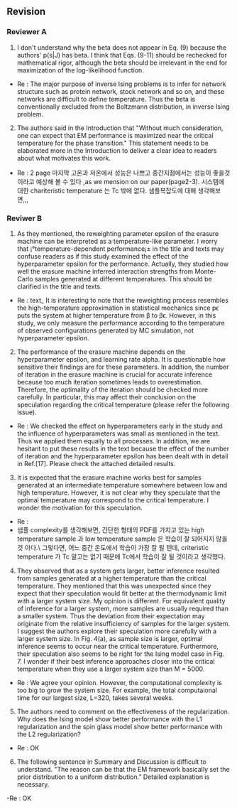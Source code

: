 ## Revision

### Reviewer A

1.  I don't understand why the beta does not appear in Eq. (9) because the authors' p(s|J) has beta. I think that Eqs. (9-11) should be rechecked for mathematical rigor, although the beta should be irrelevant in the end for maximization of the log-likelihood function.

- Re : The major purpose of inverse Ising problems is to infer for network structure such as protein network, stock network and so on, and these networks are difficult to define temperature. Thus the beta is conventionally excluded from the Boltzmann distribution, in inverse Ising problem.

2. The authors said in the Introduction that "Without much consideration, one can expect that EM performance is maximized near the critical temperature for the phase transition." This statement needs to be elaborated more in the Introduction to deliver a clear idea to readers about what motivates this work.

- Re : 2 page 마지막
고온과 저온에서 성능은 나쁘고 중간지점에서는 성능이 좋을것이라고 예상해 볼 수 있다 ,as we mension on our paper(page2-3). 시스템에 대한 chariteristic temperature 는 Tc 밖에 없다. 
샘플복잡도에 대해 생각해보면,,,

### Reviwer B

1. As they mentioned, the reweighting parameter epsilon of the erasure machine can be interpreted as a temperature-like parameter. I worry that ¡°temperature-dependent performance¡± in the title and texts may confuse readers as if this study examined the effect of the hyperparameter epsilon for the performance. Actually, they studied how well the erasure machine inferred interaction strengths from Monte-Carlo samples generated at different temperatures. This should be clarified in the title and texts. 

- Re : text_ It is interesting to note that the reweighting process resembles the high-temperature approximation in statistical mechanics since pϵ puts the system at higher temperature from β to βϵ. However, in this study, we only measure the performance according to the temperature of observed configurations generated by MC simulation, not hyperparameter epsilon.

2. The performance of the erasure machine depends on the hyperparameter epsilon, and learning rate alpha. It is questionable how sensitive their findings are for these parameters. In addition, the number of iteration in the erasure machine is crucial for accurate inference because too much iteration sometimes leads to overestimation. Therefore, the optimality of the iteration should be checked more carefully. In particular, this may affect their conclusion on the speculation regarding the critical temperature (please refer the following issue). 

- Re :
We checked the effect on hyperparameters early in the study and the influence of hyperparameters was small as mentioned in the text. Thus we applied them equally to all processes. In addition, we are hesitant to put these results in the text because the effect of the number of iteration and the hyperparameter epsilon has been dealt with in detail in Ref.[17].
Please check the attached detailed results.

3. It is expected that the erasure machine works best for samples generated at an intermediate temperature somewhere between low and high temperature. However, it is not clear why they speculate that the optimal temperature may correspond to the critical temperature. I wonder the motivation for this speculation. 

- Re : 
- 샘플 complexity를 생각해보면, 간단한 형태의 PDF를 가지고 있는 high temperature sample 과 low temperature sample 은 학습이 잘 되어지지 않을것 이다.\\
그렇다면, 어느 중간 온도에서 학습이 가장 잘 될 텐데, criteristic temperature 가 Tc 말고는 없기 때문에 Tc에서 학습이 잘 될 것이라고 생각했다.

4. They observed that as a system gets larger, better inference resulted from samples generated at a higher temperature than the critical temperature. They mentioned that this was unexpected since they expect that their speculation would fit better at the thermodynamic limit with a larger system size. My opinion is different. For equivalent quality of inference for a larger system, more samples are usually required than a smaller system. Thus the deviation from their expectation may originate from the relative insufficiency of samples for the larger system. I suggest the authors explore their speculation more carefully with a larger system size. In Fig. 4(a), as sample size is larger, optimal inference seems to occur near the critical temperature. Furthermore, their speculation also seems to be right for the Ising model case in Fig. 7. I wonder if their best inference approaches closer into the critical temperature when they use a larger system size than M = 5000. 

- Re : 
We agree your opinion.
However, the computational complexity is too big to grow the system size.
For example, the total computaional time for our largest size, L=320, takes several weeks.

5. The authors need to comment on the effectiveness of the regularization. Why does the Ising model show better performance with the L1 regularization and the spin glass model show better performance with the L2 regularization?

- Re : OK

6. The following sentence in Summary and Discussion is difficult to understand. "The reason can be that the EM framework basically set the prior distribution to a uniform distribution." Detailed explanation is necessary.

-Re : OK
